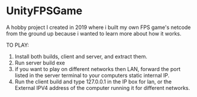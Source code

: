 # UnityFPSGame
A hobby project I created in 2019 where i built my own FPS game's netcode from the ground up because i wanted to learn more about how it works. 

TO PLAY:
1. Install both builds, client and server, and extract them.
2. Run server build exe
3. if you want to play on different networks then LAN, forward the port listed in the server terminal to your computers static internal IP.
4. Run the client build and type 127.0.0.1 in the IP box for lan, or the External IPV4 address of the computer running it for different networks.
